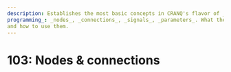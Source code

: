 ```yaml
---
description: Establishes the most basic concepts in CRANQ's flavor of _dataflow
programming_: _nodes_, _connections_, _signals_, _parameters_. What they are,
and how to use them.
---
```


# 103: Nodes & connections

